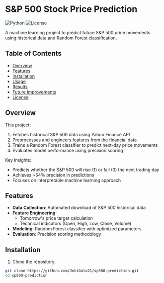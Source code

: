 # S&P 500 Stock Price Prediction

![Python](https://img.shields.io/badge/Python-3.8%2B-blue)
![License](https://img.shields.io/badge/License-MIT-green)

A machine learning project to predict future S&P 500 price movements using historical data and Random Forest classification.

## Table of Contents
- [Overview](#overview)
- [Features](#features)
- [Installation](#installation)
- [Usage](#usage)
- [Results](#results)
- [Future Improvements](#future-improvements)
- [License](#license)

## Overview
This project:
1. Fetches historical S&P 500 data using Yahoo Finance API
2. Preprocesses and engineers features from the financial data
3. Trains a Random Forest classifier to predict next-day price movements
4. Evaluates model performance using precision scoring

Key insights:
- Predicts whether the S&P 500 will rise (1) or fall (0) the next trading day
- Achieves ~54% precision in predictions
- Focuses on interpretable machine learning approach

## Features
- **Data Collection**: Automated download of S&P 500 historical data
- **Feature Engineering**: 
  - Tomorrow's price target calculation
  - Technical indicators (Open, High, Low, Close, Volume)
- **Modeling**: Random Forest classifier with optimized parameters
- **Evaluation**: Precision scoring methodology

## Installation

1. Clone the repository:
```bash
git clone https://github.com/JuhiGola21/sp500-prediction.git
cd sp500-prediction
